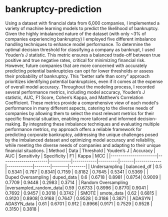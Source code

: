 # bankruptcy-prediction
Using a dataset with financial data from 6,000 companies, I implemented a variety of machine learning models to predict the likelihood of bankruptcy. Given the highly imbalanced nature of the dataset (with only ~3% of companies experiencing bankruptcy) I employed five different imbalance handling techniques to enhance model performance.
To determine the optimal decision threshold for classifying a company as bankrupt, I used Youden’s J statistic. This metric ensures a balanced trade-off between true positive and true negative rates, critical for minimizing financial risk. However, future companies that are more concerned with accurately predicting potential bankruptcies can opt for lower thresholds or assess their probability of bankruptcy. This "better safe than sorry" approach prioritizes identifying potential bankruptcies, even if it comes at the expense of overall model accuracy. 
Throughout the modeling process, I recorded several performance metrics, including model accuracy, Youden’s J statistic, AUC, F1 Score, Cohen’s Kappa, and Matthew’s Correlation Coefficient. These metrics provide a comprehensive view of each model's performance in many different aspects, catering to the diverse needs of companies by allowing them to select the most relevant metrics for their specific financial situation, enabling more tailored and informed decision-making.
By integrating these imbalance techniques and evaluating multiple performance metrics, my approach offers a reliable framework for predicting corporate bankruptcy, addressing the unique challenges posed by the imbalanced dataset and optimizing model accuracy and reliability, while meeting the diverse needs of companies and adapting to their unique financial situations.
| Method                | Data                  | Threshold | Youden’s J | Accuracy | AUC   | Sensitivity | Specificity | F1     | Kappa  | MCC    |
|-----------------------|-----------------------|-----------|------------|----------|-------|-------------|-------------|--------|--------|--------|
| Undersampling         | balanced_df           | 0.5       | 0.5341     | 0.767   | 0.8341| 0.7159      | 0.8182      | 0.7645 | 0.5341 | 0.5369 |
| Duped Oversampling    | duped_data            | 0.6       | 0.6718     | 0.8981  | 0.8754| 0.9009      | 0.7709      | 0.9448 | 0.2983 | 0.3714 |
| Random Oversampling   |oversampled_random_data| 0.59      | 0.6733     | 0.8996  | 0.8770| 0.9041      | 0.7692      | 0.9457 | 0.3018 | 0.3742 |
| SMOTE                 | smote_data            | 0.62      | 0.6815     | 0.9120  | 0.8908| 0.9168      | 0.7647      | 0.9528 | 0.3186 | 0.3871 |
| ADASYN                | ADASYN_data           | 0.61      | 0.6701     | 0.912   | 0.8966| 0.9171      | 0.7529      | 0.9528 | 0.3150 | 0.3818 |





